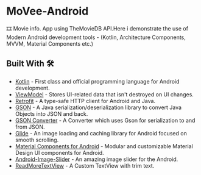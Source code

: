 # MoVee-Android
🎞️ Movie info. App using TheMovieDB API.Here i demonstrate the use of Modern Android development tools - (Kotlin, Architecture Components, MVVM, Material Components etc.)
## Built With 🛠
* [Kotlin] - First class and official programming language for Android development.
* [ViewModel] - Stores UI-related data that isn't destroyed on UI changes.
* [Retrofit] - A type-safe HTTP client for Android and Java.
* [GSON] - A Java serialization/deserialization library to convert Java Objects into JSON and back.
* [GSON Converter] - A Converter which uses Gson for serialization to and from JSON.
* [Glide] - An image loading and caching library for Android focused on smooth scrolling.
* [Material Components for Android] - Modular and customizable Material Design UI components for Android.
* [Android-Image-Slider] - An amazing image slider for the Android.
* [ReadMoreTextView] - A Custom TextView with trim text.




[Kotlin]: https://kotlinlang.org/
[ViewModel]: https://developer.android.com/topic/libraries/architecture/viewmodel
[Retrofit]: https://square.github.io/retrofit/
[GSON]: https://github.com/google/gson
[GSON Converter]: https://github.com/square/retrofit/tree/master/retrofit-converters/gson
[Glide]: https://github.com/bumptech/glide
[Material Components for Android]: https://github.com/material-components/material-components-android
[Android-Image-Slider]: https://github.com/smarteist/Android-Image-Slider
[ReadMoreTextView]: https://github.com/bravoborja/ReadMoreTextView
